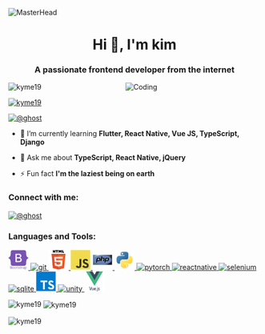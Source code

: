 ![MasterHead](https://mir-s3-cdn-cf.behance.net/project_modules/fs/22b22287602523.5dbd29081561d.gif)
<h1 align="center">Hi 👋, I'm kim</h1>
<h3 align="center">A passionate frontend developer from the internet</h3>
<img align="right" alt="Coding"  width="270" src="https://media.tenor.com/hmDMrE1yMAkAAAAC/when-the-coding-when-the.gif">


<p align="left"> <img src="https://komarev.com/ghpvc/?username=kyme19&label=Profile%20views&color=0e75b6&style=flat" alt="kyme19" /> </p>

<p align="left"> <a href="https://github.com/ryo-ma/github-profile-trophy"><img src="https://github-profile-trophy.vercel.app/?username=kyme19" alt="kyme19" /></a> </p>

<p align="left"> <a href="https://twitter.com/@ghost" target="blank"><img src="https://img.shields.io/twitter/follow/@ghost?logo=twitter&style=for-the-badge" alt="@ghost" /></a> </p>

- 🌱 I’m currently learning **Flutter, React Native, Vue JS, TypeScript, Django**

- 💬 Ask me about **TypeScript, React Native, jQuery**

- ⚡ Fun fact **I'm the laziest being on earth**

<h3 align="left">Connect with me:</h3>
<p align="left">
<a href="https://twitter.com/@ghost" target="blank"><img align="center" src="https://raw.githubusercontent.com/rahuldkjain/github-profile-readme-generator/master/src/images/icons/Social/twitter.svg" alt="@ghost" height="30" width="40" /></a>
</p>

<h3 align="left">Languages and Tools:</h3>
<p align="left"> <a href="https://getbootstrap.com" target="_blank" rel="noreferrer"> <img src="https://raw.githubusercontent.com/devicons/devicon/master/icons/bootstrap/bootstrap-plain-wordmark.svg" alt="bootstrap" width="40" height="40"/> </a> <a href="https://git-scm.com/" target="_blank" rel="noreferrer"> <img src="https://www.vectorlogo.zone/logos/git-scm/git-scm-icon.svg" alt="git" width="40" height="40"/> </a> <a href="https://www.w3.org/html/" target="_blank" rel="noreferrer"> <img src="https://raw.githubusercontent.com/devicons/devicon/master/icons/html5/html5-original-wordmark.svg" alt="html5" width="40" height="40"/> </a> <a href="https://developer.mozilla.org/en-US/docs/Web/JavaScript" target="_blank" rel="noreferrer"> <img src="https://raw.githubusercontent.com/devicons/devicon/master/icons/javascript/javascript-original.svg" alt="javascript" width="40" height="40"/> </a> <a href="https://www.php.net" target="_blank" rel="noreferrer"> <img src="https://raw.githubusercontent.com/devicons/devicon/master/icons/php/php-original.svg" alt="php" width="40" height="40"/> </a> <a href="https://www.python.org" target="_blank" rel="noreferrer"> <img src="https://raw.githubusercontent.com/devicons/devicon/master/icons/python/python-original.svg" alt="python" width="40" height="40"/> </a> <a href="https://pytorch.org/" target="_blank" rel="noreferrer"> <img src="https://www.vectorlogo.zone/logos/pytorch/pytorch-icon.svg" alt="pytorch" width="40" height="40"/> </a> <a href="https://reactnative.dev/" target="_blank" rel="noreferrer"> <img src="https://reactnative.dev/img/header_logo.svg" alt="reactnative" width="40" height="40"/> </a> <a href="https://www.selenium.dev" target="_blank" rel="noreferrer"> <img src="https://raw.githubusercontent.com/detain/svg-logos/780f25886640cef088af994181646db2f6b1a3f8/svg/selenium-logo.svg" alt="selenium" width="40" height="40"/> </a> <a href="https://www.sqlite.org/" target="_blank" rel="noreferrer"> <img src="https://www.vectorlogo.zone/logos/sqlite/sqlite-icon.svg" alt="sqlite" width="40" height="40"/> </a> <a href="https://www.typescriptlang.org/" target="_blank" rel="noreferrer"> <img src="https://raw.githubusercontent.com/devicons/devicon/master/icons/typescript/typescript-original.svg" alt="typescript" width="40" height="40"/> </a> <a href="https://unity.com/" target="_blank" rel="noreferrer"> <img src="https://www.vectorlogo.zone/logos/unity3d/unity3d-icon.svg" alt="unity" width="40" height="40"/> </a> <a href="https://vuejs.org/" target="_blank" rel="noreferrer"> <img src="https://raw.githubusercontent.com/devicons/devicon/master/icons/vuejs/vuejs-original-wordmark.svg" alt="vuejs" width="40" height="40"/> </a> </p>

<p><img align="left" src="https://github-readme-stats.vercel.app/api/top-langs?username=kyme19&show_icons=true&locale=en&layout=compact" alt="kyme19" /></p>

<p>&nbsp;<img align="center" src="https://github-readme-stats.vercel.app/api?username=kyme19&show_icons=true&locale=en" alt="kyme19" /></p>

<p><img align="center" src="https://github-readme-streak-stats.herokuapp.com/?user=kyme19&" alt="kyme19" /></p>
